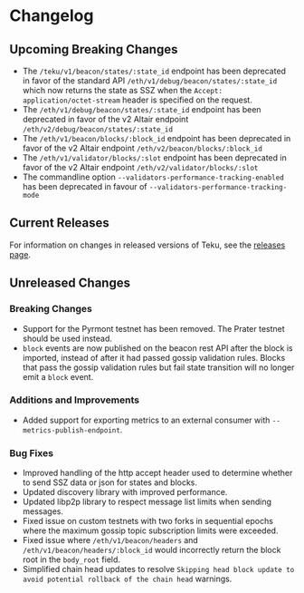
# Changelog

## Upcoming Breaking Changes
- The `/teku/v1/beacon/states/:state_id` endpoint has been deprecated in favor of the standard API `/eth/v1/debug/beacon/states/:state_id` which now returns the state as SSZ when the `Accept: application/octet-stream` header is specified on the request.
- The `/eth/v1/debug/beacon/states/:state_id` endpoint has been deprecated in favor of the v2 Altair endpoint `/eth/v2/debug/beacon/states/:state_id`
- The `/eth/v1/beacon/blocks/:block_id` endpoint has been deprecated in favor of the v2 Altair endpoint `/eth/v2/beacon/blocks/:block_id`
- The `/eth/v1/validator/blocks/:slot` endpoint has been deprecated in favor of the v2 Altair endpoint `/eth/v2/validator/blocks/:slot`
- The commandline option `--validators-performance-tracking-enabled` has been deprecated in favour of `--validators-performance-tracking-mode`
 
## Current Releases
For information on changes in released versions of Teku, see the [releases page](https://github.com/ConsenSys/teku/releases).

## Unreleased Changes

### Breaking Changes
- Support for the Pyrmont testnet has been removed. The Prater testnet should be used instead.
- `block` events are now published on the beacon rest API after the block is imported, instead of after it had passed gossip validation rules.
     Blocks that pass the gossip validation rules but fail state transition will no longer emit a `block` event.

### Additions and Improvements
- Added support for exporting metrics to an external consumer with `--metrics-publish-endpoint`.

### Bug Fixes
 - Improved handling of the http accept header used to determine whether to send SSZ data or json for states and blocks.
 - Updated discovery library with improved performance.
 - Updated libp2p library to respect message list limits when sending messages.
 - Fixed issue on custom testnets with two forks in sequential epochs where the maximum gossip topic subscription limits were exceeded.
 - Fixed issue where `/eth/v1/beacon/headers` and `/eth/v1/beacon/headers/:block_id` would incorrectly return the block root in the `body_root` field.
 - Simplified chain head updates to resolve `Skipping head block update to avoid potential rollback of the chain head` warnings. 